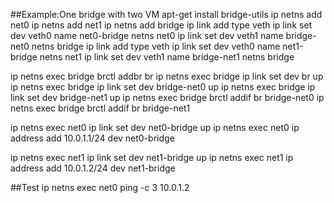 
##Example:One bridge with two VM
apt-get install bridge-utils
ip netns add net0
ip netns add net1
ip netns add bridge
ip link add type veth
ip link set dev veth0 name net0-bridge netns net0
ip link set dev veth1 name bridge-net0 netns bridge
ip link add type veth
ip link set dev veth0 name net1-bridge netns net1
ip link set dev veth1 name bridge-net1 netns bridge

ip netns exec bridge brctl addbr br
ip netns exec bridge ip link set dev br up
ip netns exec bridge ip link set dev bridge-net0 up
ip netns exec bridge ip link set dev bridge-net1 up
ip netns exec bridge brctl addif br bridge-net0
ip netns exec bridge brctl addif br bridge-net1

ip netns exec net0 ip link set dev net0-bridge up
ip netns exec net0 ip address add 10.0.1.1/24 dev net0-bridge

ip netns exec net1 ip link set dev net1-bridge up
ip netns exec net1 ip address add 10.0.1.2/24 dev net1-bridge

##Test
ip netns exec net0 ping -c 3 10.0.1.2
